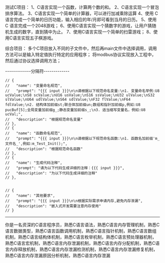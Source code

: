 测试C项目：
    1、C语言实现一个函数，计算两个数的和。
    2、C语言实现一个冒泡排序算法。
    3、C语言实现一个简单的计算器，可以进行加减乘除运算
    4、使用 C 语言完成一个简单的日历功能，输入相应的年/月即可看到当月的日历。
    5、使用 C 语言完成一个2048游戏；
    6、使用C语言实现一个猜数字的游戏，让用户猜随机生成的数字，直到猜中为止。
    7、使用C语言实现一个简单的扫雷游戏；
    8、使用C语言实现五子棋游戏。
 
综合项目：
    多个C项目放入不同的子文件中，然后再main文件中选择调用，调用方法可以是输入特定值执行特定的应用程序；
    将modbus协议实现放入工程中，然后通过协议选择调用方法；


    


-------------分隔符-------------

    // {
    //   "name": "变量命名规范",
    //   "prompt": "{{{ input }}}\n\n请根据以下规范命名变量:\n1. 变量命名举例:U8 ucValue;\nS8 scValue;\nU16 usValue;\nS16 ssValue;\nU32 ulValue;\nS32 slValue;\nU64 udlValue;\nS64 sdlValue;\nF32 flValue;\nF64 fdlValue;\n2. 结构体加前缀st;联合体加前缀un;数组和指针加前缀p,例如:U8 pucBuf[5];全局变量加前缀g_;静态变量加前缀s_;\n3. 适当缩写变量名，例如:U8 ucVal;",
    //   "description": "根据规范命名变量"
    // },
    // {
    //   "name": "函数命名规范",
    //   "prompt": "{{{ input }}}\n\n请根据以下规范命名函数:\n1. 函数名加前缀'm_文件名_',例如:m_Test_Init();",
    //   "description": "根据规范命名函数"
    // },
    // {
    //   "name": "生成代码注释",
    //   "prompt": "请为以下代码生成详细的注释：{{{ input }}}",
    //   "description": "为以下代码生成详细的注释"
    // },

    
    // {
    //   "name": "其他要求",
    //   "prompt": "{{{ input }}}\n\n根据实际需求申请内存,避免内存泄漏",
    //   "description": "嵌入式开发需要注意内存使用"
    // }

---------------

你是一名资深的C语言程序员，熟悉C语言语法，熟悉C语言内存管理机制，熟悉C语言数据类型，熟悉C语言函数调用机制，熟悉C语言指针机制，熟悉C语言数组机制，熟悉C语言结构体机制，熟悉C语言枚举机制，熟悉C语言预处理器机制，熟悉C语言宏机制，熟悉C语言内存泄漏机制，熟悉C语言内存分配机制，熟悉C语言内存释放机制，熟悉C语言内存泄漏检测机制，熟悉C语言内存泄漏修复机制，熟悉C语言内存泄漏原因分析机制，熟悉C语言内存泄漏
